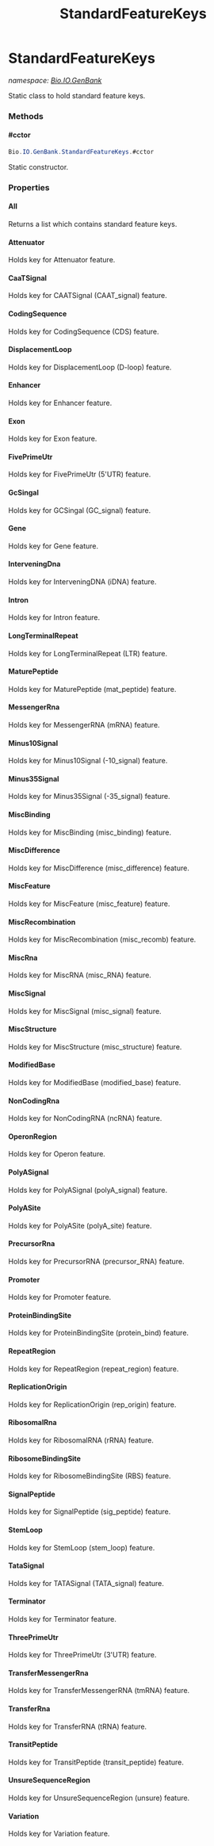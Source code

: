 ﻿---
title: StandardFeatureKeys
---

# StandardFeatureKeys
_namespace: [Bio.IO.GenBank](N-Bio.IO.GenBank.html)_

Static class to hold standard feature keys.

### Methods

#### #cctor
```csharp
Bio.IO.GenBank.StandardFeatureKeys.#cctor
```
Static constructor.



### Properties

#### All
Returns a list which contains standard feature keys.
#### Attenuator
Holds key for Attenuator feature.
#### CaaTSignal
Holds key for CAATSignal (CAAT_signal) feature.
#### CodingSequence
Holds key for CodingSequence (CDS) feature.
#### DisplacementLoop
Holds key for DisplacementLoop (D-loop) feature.
#### Enhancer
Holds key for Enhancer feature.
#### Exon
Holds key for Exon feature.
#### FivePrimeUtr
Holds key for FivePrimeUtr (5'UTR) feature.
#### GcSingal
Holds key for GCSingal (GC_signal) feature.
#### Gene
Holds key for Gene feature.
#### InterveningDna
Holds key for InterveningDNA (iDNA) feature.
#### Intron
Holds key for Intron feature.
#### LongTerminalRepeat
Holds key for LongTerminalRepeat (LTR) feature.
#### MaturePeptide
Holds key for MaturePeptide (mat_peptide) feature.
#### MessengerRna
Holds key for MessengerRNA (mRNA) feature.
#### Minus10Signal
Holds key for Minus10Signal (-10_signal) feature.
#### Minus35Signal
Holds key for Minus35Signal (-35_signal) feature.
#### MiscBinding
Holds key for MiscBinding (misc_binding) feature.
#### MiscDifference
Holds key for MiscDifference (misc_difference) feature.
#### MiscFeature
Holds key for MiscFeature (misc_feature) feature.
#### MiscRecombination
Holds key for MiscRecombination (misc_recomb) feature.
#### MiscRna
Holds key for MiscRNA (misc_RNA) feature.
#### MiscSignal
Holds key for MiscSignal (misc_signal) feature.
#### MiscStructure
Holds key for MiscStructure (misc_structure) feature.
#### ModifiedBase
Holds key for ModifiedBase (modified_base) feature.
#### NonCodingRna
Holds key for NonCodingRNA (ncRNA) feature.
#### OperonRegion
Holds key for Operon feature.
#### PolyASignal
Holds key for PolyASignal (polyA_signal) feature.
#### PolyASite
Holds key for PolyASite (polyA_site) feature.
#### PrecursorRna
Holds key for PrecursorRNA (precursor_RNA) feature.
#### Promoter
Holds key for Promoter feature.
#### ProteinBindingSite
Holds key for ProteinBindingSite (protein_bind) feature.
#### RepeatRegion
Holds key for RepeatRegion (repeat_region) feature.
#### ReplicationOrigin
Holds key for ReplicationOrigin (rep_origin) feature.
#### RibosomalRna
Holds key for RibosomalRNA (rRNA) feature.
#### RibosomeBindingSite
Holds key for RibosomeBindingSite (RBS) feature.
#### SignalPeptide
Holds key for SignalPeptide (sig_peptide) feature.
#### StemLoop
Holds key for StemLoop (stem_loop) feature.
#### TataSignal
Holds key for TATASignal (TATA_signal) feature.
#### Terminator
Holds key for Terminator feature.
#### ThreePrimeUtr
Holds key for ThreePrimeUtr (3'UTR) feature.
#### TransferMessengerRna
Holds key for TransferMessengerRNA (tmRNA) feature.
#### TransferRna
Holds key for TransferRNA (tRNA) feature.
#### TransitPeptide
Holds key for TransitPeptide (transit_peptide) feature.
#### UnsureSequenceRegion
Holds key for UnsureSequenceRegion (unsure) feature.
#### Variation
Holds key for Variation feature.

